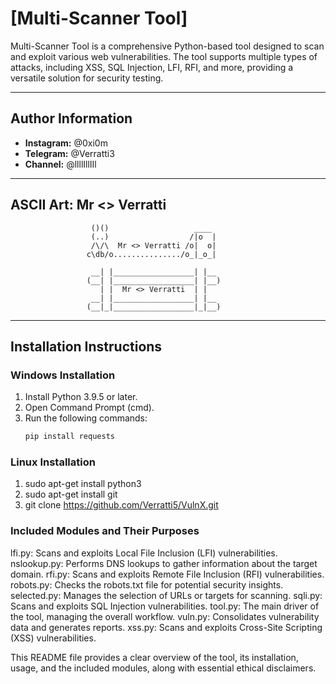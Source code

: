 # **[Multi-Scanner Tool]**

Multi-Scanner Tool is a comprehensive Python-based tool designed to scan and exploit various web vulnerabilities. The tool supports multiple types of attacks, including XSS, SQL Injection, LFI, RFI, and more, providing a versatile solution for security testing.

---

## **Author Information**
- **Instagram:** @0xi0m
- **Telegram:** @Verratti3
- **Channel:** @llllIllIIl

---

## **ASCII Art: Mr <> Verratti**

                      ()()                   ____ 
                      (..)                  /|o  |
                      /\/\  Mr <> Verratti /o|  o|          
                     c\db/o.............../o_|_o_|

                      __| |__________________| |__ 
                     (__| |__________________| |__)
                        | |  Mr <> Verratti  | |   
                      __| |__________________| |__ 
                     (__|_|__________________|_|__)



---

## **Installation Instructions**

### **Windows Installation**

1. Install Python 3.9.5 or later.
2. Open Command Prompt (cmd).
3. Run the following commands:
   ```bash
   pip install requests    

### **Linux Installation**
 
1. sudo apt-get install python3
2. sudo apt-get install git
3. git clone https://github.com/Verratti5/VulnX.git


### **Included Modules and Their Purposes**

lfi.py: Scans and exploits Local File Inclusion (LFI) vulnerabilities.
nslookup.py: Performs DNS lookups to gather information about the target domain.
rfi.py: Scans and exploits Remote File Inclusion (RFI) vulnerabilities.
robots.py: Checks the robots.txt file for potential security insights.
selected.py: Manages the selection of URLs or targets for scanning.
sqli.py: Scans and exploits SQL Injection vulnerabilities.
tool.py: The main driver of the tool, managing the overall workflow.
vuln.py: Consolidates vulnerability data and generates reports.
xss.py: Scans and exploits Cross-Site Scripting (XSS) vulnerabilities.



This README file provides a clear overview of the tool, its installation, usage, and the included modules, along with essential ethical disclaimers.
